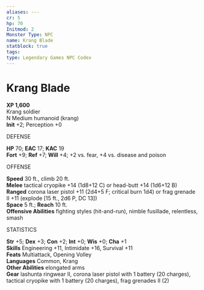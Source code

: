 ```yaml
---
aliases: ---
cr: 5
hp: 70
Initmod: 2
Monster Type: NPC
name: Krang Blade
statblock: true
tags: 
type: Legendary Games NPC Codex
---
```


# Krang Blade

**XP 1,600**  
Krang soldier  
N Medium humanoid (krang)  
**Init** +2; Perception +0

DEFENSE

**HP** 70; **EAC** 17; **KAC** 19  
**Fort** +9; **Ref** +7; **Will** +4; +2 vs. fear, +4 vs. disease and poison

OFFENSE

**Speed** 30 ft., climb 20 ft.  
**Melee** tactical cryopike +14 (1d8+12 C) or head-butt +14 (1d6+12 B)  
**Ranged** corona laser pistol +11 (2d4+5 F; critical burn 1d4) or frag grenade II +11 (explode \[15 ft., 2d6 P, DC 13\])  
**Space** 5 ft.; **Reach** 10 ft.  
**Offensive Abilities** fighting styles (hit-and-run), nimble fusillade, relentless, smash

STATISTICS

**Str** +5; **Dex** +3; **Con** +2; **Int** +0; **Wis** +0; **Cha** +1  
**Skills** Engineering +11, Intimidate +16, Survival +11  
**Feats** Multiattack, Opening Volley  
**Languages** Common, Krang  
**Other Abilities** elongated arms  
**Gear** lashunta ringwear II, corona laser pistol with 1 battery (20 charges), tactical cryopike with 1 battery (20 charges), frag grenades II (2)

